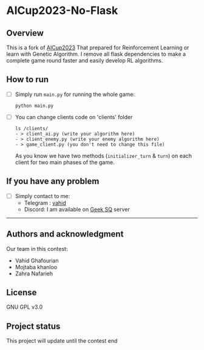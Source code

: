# AICup2023-No-Flask



## Overview

This is a fork of [AICup2023](https://github.com/AI-Cup-Kernel) That prepared for Reinforcement Learning or learn with
Genetic Algorithm. I remove all flask dependencies to make a complete game round faster
and easily develop RL algorithms.

## How to run

- [ ] Simply run `main.py` for running the whole game:
    ```
    python main.py
    ```
- [ ] You can change clients code on 'clients' folder
    ```
    ls /clients/
    - > client_ai.py (write your algorithm here)
    - > client_enemy.py (write your enemy algorithm here)
    - > game_client.py (you don't need to change this file)
    ```
    As you know we have two methods (`initializer_turn` & `turn`) on each client for two
    main phases of the game.

## If you have any problem

- [ ] Simply contact to me:
  - Telegram : [vahid](t.me/haj_vahid)
  - Discord: I am available on [Geek SQ](https://discord.gg/5PjQVd55) server
  
***
## Authors and acknowledgment
Our team in this contest:
- Vahid Ghafourian
- Mojtaba khanloo
- Zahra Nafarieh

## License
GNU GPL v3.0

## Project status
This project will update until the contest end
